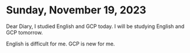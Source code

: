 # Sunday, November 19, 2023
Dear Diary,
I studied English and GCP today.
I will be studying English and GCP tomorrow.

English is difficult for me.
GCP is new for me.

